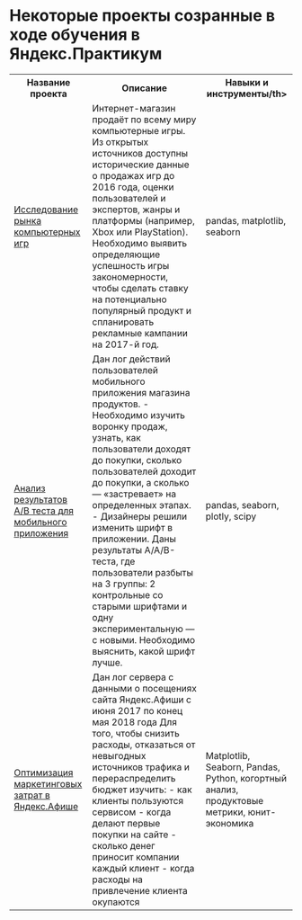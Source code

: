 # Некоторые проекты созранные в ходе обучения в Яндекс.Практикум
<table>
<tr>
<th>Название проекта</th>
<th>Описание</th>
<th>Навыки и инструменты/th>
</tr>
<tr>
<td><a href="/just-today/yandex-projects/tree/main/games">Исследование рынка компьютерных игр</a></td>
<td>Интернет-магазин продаёт по всему миру компьютерные игры. Из открытых источников доступны исторические данные о продажах игр до 2016 года, оценки пользователей и экспертов, жанры и платформы (например, Xbox или PlayStation). Необходимо выявить определяющие успешность игры закономерности, чтобы сделать ставку на потенциально популярный продукт и спланировать рекламные кампании на 2017-й год.</td>
<td>pandas, matplotlib, seaborn</td>
</tr>
<tr>
<td><a href="/just-today/yandex-projects/tree/main/mobile_app_AB">Анализ результатов А/B теста для мобильного приложения</a></td>
<td>Дан лог действий пользователей мобильного приложения магазина продуктов.
- Необходимо изучить воронку продаж, узнать, как пользователи доходят до покупки, сколько пользователей доходит до покупки, а сколько — «застревает» на определенных этапах.
- Дизайнеры решили изменить шрифт в приложении. Даны результаты A/A/B-теста, где пользователи разбыты на 3 группы: 2 контрольные со старыми шрифтами и одну экспериментальную — с новыми. Необходимо выяснить, какой шрифт лучше.
</td>
<td>pandas, seaborn, plotly, scipy
</td>
</tr>
<tr>
<td><a href="/just-today/yandex-projects/tree/main/business_metrics">Оптимизация маркетинговых затрат в Яндекс.Афише</a></td>
<td>Дан лог сервера с данными о посещениях сайта Яндекс.Афиши с июня 2017 по конец мая 2018 года
Для того, чтобы снизить расходы, отказаться от невыгодных источников трафика и перераспределить бюджет изучить:
- как клиенты пользуются сервисом
- когда делают первые покупки на сайте
- сколько денег приносит компании каждый клиент
- когда расходы на привлечение клиента окупаются
</td>
<td>Matplotlib, Seaborn, Pandas, Python, когортный анализ, продуктовые метрики, юнит-экономика
</td>
</tr>
</table>

